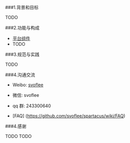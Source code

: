###1.背景和目标

TODO

###2.功能与构成

* [平台组件](https://github.com/svoflee/spartacus/wiki/spartacus-lib)
* TODO

###3.规范与实践

TODO

###4.沟通交流

* Weibo: [svoflee](http://www.weibo.com/svoflee)
* 微信:   svoflee
* qq 群:  243300640

* [FAQ] (https://github.com/svoflee/spartacus/wiki/FAQ)

###4.感谢

TODO
TODO




